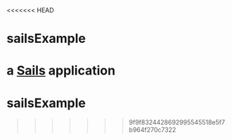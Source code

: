 <<<<<<< HEAD
# sailsExample

a [Sails](http://sailsjs.org) application
=======
sailsExample
============
>>>>>>> 9f9f8324428692995545518e5f7b964f270c7322

